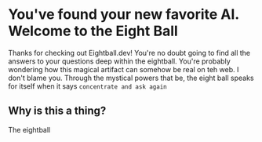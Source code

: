 # You've found your new favorite AI. Welcome to the Eight Ball
Thanks for checking out Eightball.dev! You're no doubt going to find all the answers to your questions deep within the eightball. You're probably wondering how this magical artifact can somehow be real on teh web. I don't blame you. Through the mystical powers that be, the eight ball speaks for itself when it says `concentrate and ask again`

## Why is this a thing?
The eightball 

